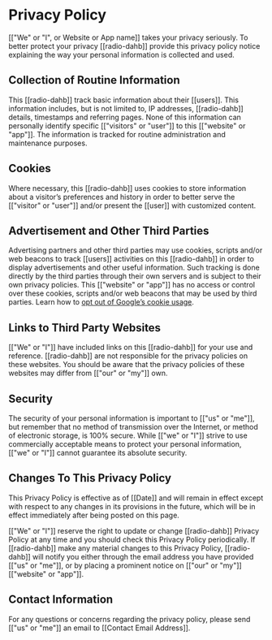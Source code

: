 # Privacy Policy

[["We" or "I", or Website or App name]] takes your privacy seriously. To better protect your privacy [[radio-dahb]] provide this privacy policy notice explaining the way your personal information is collected and used.


## Collection of Routine Information

This [[radio-dahb]] track basic information about their [[users]]. This information includes, but is not limited to, IP addresses, [[radio-dahb]] details, timestamps and referring pages. None of this information can personally identify specific [["visitors" or "user"]] to this [["website" or "app"]]. The information is tracked for routine administration and maintenance purposes.


## Cookies

Where necessary, this [[radio-dahb]] uses cookies to store information about a visitor’s preferences and history in order to better serve the [["visitor" or "user"]] and/or present the [[user]] with customized content.


## Advertisement and Other Third Parties

Advertising partners and other third parties may use cookies, scripts and/or web beacons to track [[users]] activities on this [[radio-dahb]] in order to display advertisements and other useful information. Such tracking is done directly by the third parties through their own servers and is subject to their own privacy policies. This [["website" or "app"]] has no access or control over these cookies, scripts and/or web beacons that may be used by third parties. Learn how to [opt out of Google’s cookie usage](http://www.google.com/privacy_ads.html).


## Links to Third Party Websites

[["We" or "I"]] have included links on this [[radio-dahb]] for your use and reference. [[radio-dahb]] are not responsible for the privacy policies on these websites. You should be aware that the privacy policies of these websites may differ from [["our" or "my"]] own.


## Security

The security of your personal information is important to [["us" or "me"]], but remember that no method of transmission over the Internet, or method of electronic storage, is 100% secure. While [["we" or "I"]] strive to use commercially acceptable means to protect your personal information, [["we" or "I"]] cannot guarantee its absolute security.


## Changes To This Privacy Policy

This Privacy Policy is effective as of [[Date]] and will remain in effect except with respect to any changes in its provisions in the future, which will be in effect immediately after being posted on this page.

[["We" or "I"]] reserve the right to update or change [[radio-dahb]] Privacy Policy at any time and you should check this Privacy Policy periodically. If [[radio-dahb]] make any material changes to this Privacy Policy, [[radio-dahb]] will notify you either through the email address you have provided [["us" or "me"]], or by placing a prominent notice on [["our" or "my"]] [["website" or "app"]].


## Contact Information

For any questions or concerns regarding the privacy policy, please send [["us" or "me"]] an email to [[Contact Email Address]].
